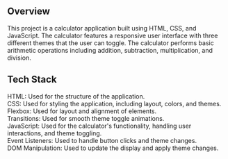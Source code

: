 ## Overview
This project is a calculator application built using HTML, CSS, and JavaScript. The calculator features a responsive user interface with three different themes that the user can toggle. The calculator performs basic arithmetic operations including addition, subtraction, multiplication, and division.

## Tech Stack
HTML: Used for the structure of the application. <br>
CSS: Used for styling the application, including layout, colors, and themes. <br>
  Flexbox: Used for layout and alignment of elements. <br>
  Transitions: Used for smooth theme toggle animations.<br>
JavaScript: Used for the calculator's functionality, handling user interactions, and theme toggling. <br>
  Event Listeners: Used to handle button clicks and theme changes. <br>
  DOM Manipulation: Used to update the display and apply theme changes.<br>

